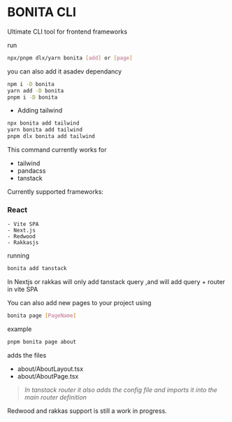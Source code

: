 # BONITA CLI

Ultimate CLI tool for frontend frameworks

run 
```sh
npx/pnpm dlx/yarn bonita [add] or [page]
```
you can also add it asadev dependancy 

```sh
npm i -D bonita
yarn add -D bonita
pnpm i -D bonita
```

- Adding tailwind 
```sh
npx bonita add tailwind
yarn bonita add tailwind
pnpm dlx bonita add tailwind
```

This command currently works for 
- tailwind
- pandacss
- tanstack

Currently supported frameworks:
### React
    - Vite SPA
    - Next.js
    - Redwood
    - Rakkasjs

running 
```sh
bonita add tanstack
```
In Nextjs or rakkas will only add tanstack query ,and will add query + router in vite SPA

You can also add new pages to your project using
```sh
bonita page [PageName]
```
example
```sh
pnpm bonita page about
```
adds the files 
- about/AboutLayout.tsx
- about/AboutPage.tsx
 > *In tanstack router it also adds the config file 
 and imports it into the main router definition*

Redwood and rakkas support is still a work in progress.
